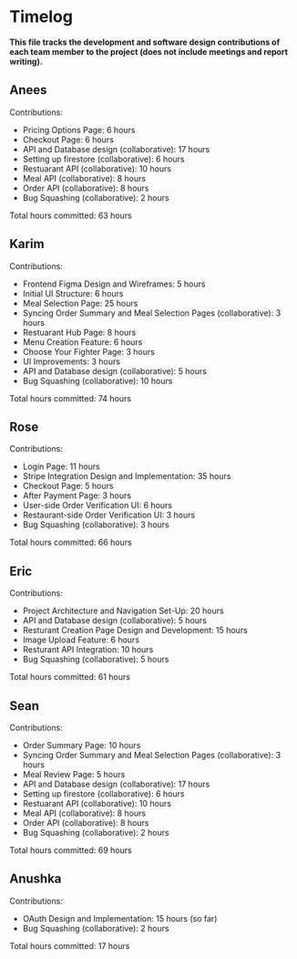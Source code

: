 # Timelog

**This file tracks the development and software design contributions of each team member to the project (does not include meetings and report writing).**

## Anees

Contributions:
- Pricing Options Page: 6 hours
- Checkout Page: 6 hours
- API and Database design (collaborative): 17 hours
- Setting up firestore (collaborative): 6 hours
- Restuarant API (collaborative): 10 hours
- Meal API (collaborative): 8 hours
- Order API (collaborative): 8 hours
- Bug Squashing (collaborative): 2 hours

Total hours committed: 63 hours

## Karim

Contributions:
- Frontend Figma Design and Wireframes: 5 hours
- Initial UI Structure: 6 hours
- Meal Selection Page: 25 hours
- Syncing Order Summary and Meal Selection Pages (collaborative): 3 hours
- Restuarant Hub Page: 8 hours
- Menu Creation Feature: 6 hours
- Choose Your Fighter Page: 3 hours
- UI Improvements: 3 hours
- API and Database design (collaborative): 5 hours
- Bug Squashing (collaborative): 10 hours

Total hours committed: 74 hours


## Rose

Contributions:
- Login Page: 11 hours
- Stripe Integration Design and Implementation: 35 hours
- Checkout Page: 5 hours
- After Payment Page: 3 hours
- User-side Order Verification UI: 6 hours
- Restaurant-side Order Verification UI: 3 hours
- Bug Squashing (collaborative): 3 hours

Total hours committed: 66 hours


## Eric

Contributions:
- Project Architecture and Navigation Set-Up: 20 hours
- API and Database design (collaborative): 5 hours
- Resturant Creation Page Design and Development: 15 hours
- Image Upload Feature: 6 hours
- Resturant API Integration: 10 hours
- Bug Squashing (collaborative): 5 hours

Total hours committed: 61 hours


## Sean

Contributions:
- Order Summary Page: 10 hours
- Syncing Order Summary and Meal Selection Pages (collaborative): 3 hours
- Meal Review Page: 5 hours
- API and Database design (collaborative): 17 hours
- Setting up firestore (collaborative): 6 hours
- Restuarant API (collaborative): 10 hours
- Meal API (collaborative): 8 hours
- Order API (collaborative): 8 hours
- Bug Squashing (collaborative): 2 hours

Total hours committed: 69 hours


## Anushka

Contributions:
-  OAuth Design and Implementation: 15 hours (so far)
-  Bug Squashing (collaborative): 2 hours

Total hours committed: 17 hours


